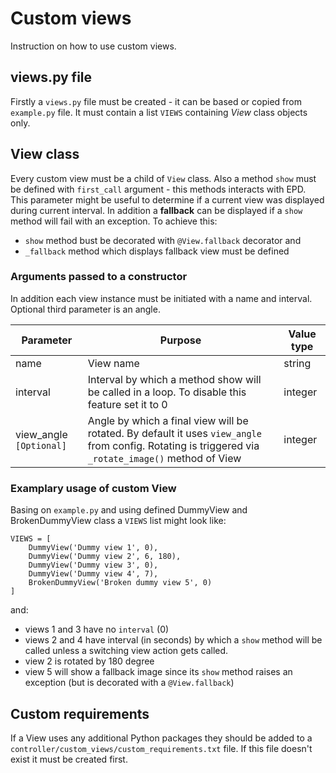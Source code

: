 # Custom views

Instruction on how to use custom views.

## views.py file

Firstly a `views.py` file must be created - it can be based or copied from `example.py` file. It must contain a list `VIEWS` containing *View* class objects only.

## View class

Every custom view must be a child of `View` class. Also a method `show` must be defined with `first_call` argument - this methods interacts with EPD. This parameter might be useful to determine if a current view was displayed during current interval.
In addition a **fallback** can be displayed if a `show` method will fail with an exception. To achieve this:

- `show` method bust be decorated with `@View.fallback` decorator and
- `_fallback` method which displays fallback view must be defined

### Arguments passed to a constructor

In addition each view instance must be initiated with a name and interval. Optional third parameter is an angle.

| Parameter | Purpose | Value type |
| --- | --- | --- |
| name | View name | string |
| interval | Interval by which a method show will be called in a loop. To disable this feature set it to 0 | integer |
| view_angle `[Optional]` | Angle by which a final view will be rotated. By default it uses `view_angle` from config. Rotating is triggered via `_rotate_image()` method of View | integer |

### Examplary usage of custom View

Basing on `example.py` and using defined DummyView and BrokenDummyView class a `VIEWS` list might look like:

    VIEWS = [
        DummyView('Dummy view 1', 0),
        DummyView('Dummy view 2', 6, 180),
        DummyView('Dummy view 3', 0),
        DummyView('Dummy view 4', 7),
        BrokenDummyView('Broken dummy view 5', 0)
    ]

and:

- views 1 and 3 have no `interval` (0)
- views 2 and 4 have interval (in seconds) by which a `show` method will be called unless a switching view action gets called.
- view 2 is rotated by 180 degree
- view 5 will show a fallback image since its `show` method raises an exception (but is decorated with a `@View.fallback`)

## Custom requirements

If a View uses any additional Python packages they should be added to a `controller/custom_views/custom_requirements.txt` file. If this file doesn't exist it must be created first.
